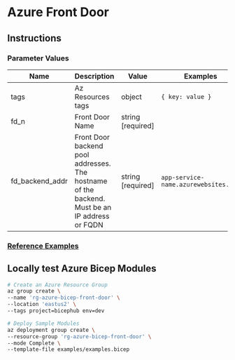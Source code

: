 # Azure Front Door

## Instructions

### Parameter Values

| Name            | Description                                                                                   | Value             | Examples                             |
| --------------- | --------------------------------------------------------------------------------------------- | ----------------- | ------------------------------------ |
| tags            | Az Resources tags                                                                             | object            | `{ key: value }`                     |
| fd_n            | Front Door Name                                                                               | string [required] |                                      |
| fd_backend_addr | Front Door backend pool addresses. The hostname of the backend. Must be an IP address or FQDN | string [required] | `app-service-name.azurewebsites.net` |

### [Reference Examples][1]

## Locally test Azure Bicep Modules

```bash
# Create an Azure Resource Group
az group create \
--name 'rg-azure-bicep-front-door' \
--location 'eastus2' \
--tags project=bicephub env=dev

# Deploy Sample Modules
az deployment group create \
--resource-group 'rg-azure-bicep-front-door' \
--mode Complete \
--template-file examples/examples.bicep
```

[1]: ./examples/examples.bicep
